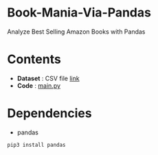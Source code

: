 # Book-Mania-Via-Pandas
Analyze Best Selling Amazon Books with Pandas

# Contents
- **Dataset** : CSV file [link](https://github.com/codedex-io/projects/blob/main/projects/analyze-spreadsheet-data-with-pandas-chatgpt/amazon-best-sellers-analysis/bestsellers.csv)
- **Code** : [main.py](/Codes/main.py)

# Dependencies
- pandas
```py
pip3 install pandas
```